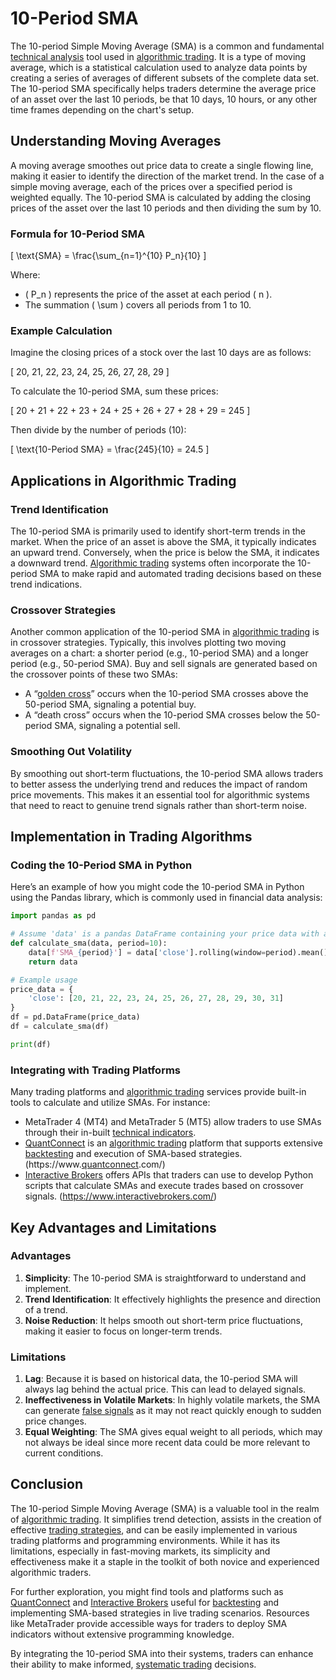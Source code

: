 # 10-Period SMA

The 10-period Simple Moving Average (SMA) is a common and fundamental [technical analysis](../t/technical_analysis.md) tool used in [algorithmic trading](../a/algorithmic_trading.md). It is a type of moving average, which is a statistical calculation used to analyze data points by creating a series of averages of different subsets of the complete data set. The 10-period SMA specifically helps traders determine the average price of an asset over the last 10 periods, be that 10 days, 10 hours, or any other time frames depending on the chart's setup.

## Understanding Moving Averages

A moving average smoothes out price data to create a single flowing line, making it easier to identify the direction of the market trend. In the case of a simple moving average, each of the prices over a specified period is weighted equally. The 10-period SMA is calculated by adding the closing prices of the asset over the last 10 periods and then dividing the sum by 10.

### Formula for 10-Period SMA

\[ \text{SMA} = \frac{\sum_{n=1}^{10} P_n}{10} \]

Where:
- \( P_n \) represents the price of the asset at each period \( n \).
- The summation \( \sum \) covers all periods from 1 to 10.

### Example Calculation

Imagine the closing prices of a stock over the last 10 days are as follows:

\[ 20, 21, 22, 23, 24, 25, 26, 27, 28, 29 \]

To calculate the 10-period SMA, sum these prices:

\[ 20 + 21 + 22 + 23 + 24 + 25 + 26 + 27 + 28 + 29 = 245 \]

Then divide by the number of periods (10):

\[ \text{10-Period SMA} = \frac{245}{10} = 24.5 \]

## Applications in Algorithmic Trading

### Trend Identification

The 10-period SMA is primarily used to identify short-term trends in the market. When the price of an asset is above the SMA, it typically indicates an upward trend. Conversely, when the price is below the SMA, it indicates a downward trend. [Algorithmic trading](../a/algorithmic_trading.md) systems often incorporate the 10-period SMA to make rapid and automated trading decisions based on these trend indications.

### Crossover Strategies

Another common application of the 10-period SMA in [algorithmic trading](../a/algorithmic_trading.md) is in crossover strategies. Typically, this involves plotting two moving averages on a chart: a shorter period (e.g., 10-period SMA) and a longer period (e.g., 50-period SMA). Buy and sell signals are generated based on the crossover points of these two SMAs:
- A “[golden cross](../g/golden_cross.md)” occurs when the 10-period SMA crosses above the 50-period SMA, signaling a potential buy.
- A “death cross” occurs when the 10-period SMA crosses below the 50-period SMA, signaling a potential sell.

### Smoothing Out Volatility

By smoothing out short-term fluctuations, the 10-period SMA allows traders to better assess the underlying trend and reduces the impact of random price movements. This makes it an essential tool for algorithmic systems that need to react to genuine trend signals rather than short-term noise.

## Implementation in Trading Algorithms

### Coding the 10-Period SMA in Python

Here’s an example of how you might code the 10-period SMA in Python using the Pandas library, which is commonly used in financial data analysis:

```python
import pandas as pd

# Assume 'data' is a pandas DataFrame containing your price data with a 'close' column
def calculate_sma(data, period=10):
    data[f'SMA_{period}'] = data['close'].rolling(window=period).mean()
    return data

# Example usage
price_data = {
    'close': [20, 21, 22, 23, 24, 25, 26, 27, 28, 29, 30, 31]
}
df = pd.DataFrame(price_data)
df = calculate_sma(df)

print(df)
```

### Integrating with Trading Platforms

Many trading platforms and [algorithmic trading](../a/algorithmic_trading.md) services provide built-in tools to calculate and utilize SMAs. For instance:

- MetaTrader 4 (MT4) and MetaTrader 5 (MT5) allow traders to use SMAs through their in-built [technical indicators](../t/technical_indicators.md).
- [QuantConnect](../q/quantconnect.md) is an [algorithmic trading](../a/algorithmic_trading.md) platform that supports extensive [backtesting](../b/backtesting.md) and execution of SMA-based strategies. (https://www.[quantconnect](../q/quantconnect.md).com/)
- [Interactive Brokers](../i/interactive_brokers.md) offers APIs that traders can use to develop Python scripts that calculate SMAs and execute trades based on crossover signals. (https://www.interactivebrokers.com/)

## Key Advantages and Limitations

### Advantages

1. **Simplicity**: The 10-period SMA is straightforward to understand and implement.
2. **Trend Identification**: It effectively highlights the presence and direction of a trend.
3. **Noise Reduction**: It helps smooth out short-term price fluctuations, making it easier to focus on longer-term trends.

### Limitations

1. **Lag**: Because it is based on historical data, the 10-period SMA will always lag behind the actual price. This can lead to delayed signals.
2. **Ineffectiveness in Volatile Markets**: In highly volatile markets, the SMA can generate [false signals](../f/false_signals_in_trading.md) as it may not react quickly enough to sudden price changes.
3. **Equal Weighting**: The SMA gives equal weight to all periods, which may not always be ideal since more recent data could be more relevant to current conditions.

## Conclusion

The 10-period Simple Moving Average (SMA) is a valuable tool in the realm of [algorithmic trading](../a/algorithmic_trading.md). It simplifies trend detection, assists in the creation of effective [trading strategies](../t/trading_strategies.md), and can be easily implemented in various trading platforms and programming environments. While it has its limitations, especially in fast-moving markets, its simplicity and effectiveness make it a staple in the toolkit of both novice and experienced algorithmic traders.

For further exploration, you might find tools and platforms such as [QuantConnect](../q/quantconnect.md) and [Interactive Brokers](../i/interactive_brokers.md) useful for [backtesting](../b/backtesting.md) and implementing SMA-based strategies in live trading scenarios. Resources like MetaTrader provide accessible ways for traders to deploy SMA indicators without extensive programming knowledge. 

By integrating the 10-period SMA into their systems, traders can enhance their ability to make informed, [systematic trading](../s/systematic_trading.md) decisions.